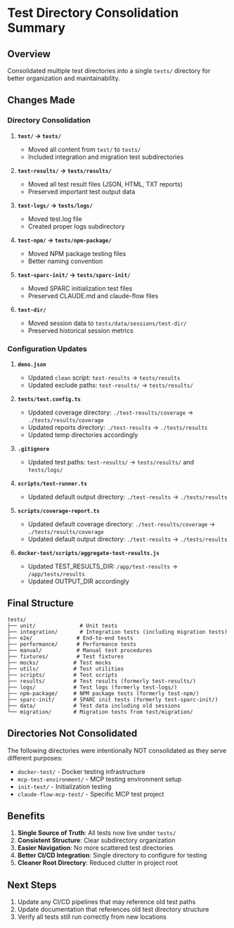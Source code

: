 # Test Directory Consolidation Summary

## Overview
Consolidated multiple test directories into a single `tests/` directory for better organization and maintainability.

## Changes Made

### Directory Consolidation
1. **`test/` → `tests/`**
   - Moved all content from `test/` to `tests/`
   - Included integration and migration test subdirectories

2. **`test-results/` → `tests/results/`**
   - Moved all test result files (JSON, HTML, TXT reports)
   - Preserved important test output data

3. **`test-logs/` → `tests/logs/`**
   - Moved test.log file
   - Created proper logs subdirectory

4. **`test-npm/` → `tests/npm-package/`**
   - Moved NPM package testing files
   - Better naming convention

5. **`test-sparc-init/` → `tests/sparc-init/`**
   - Moved SPARC initialization test files
   - Preserved CLAUDE.md and claude-flow files

6. **`test-dir/`**
   - Moved session data to `tests/data/sessions/test-dir/`
   - Preserved historical session metrics

### Configuration Updates
1. **`deno.json`**
   - Updated `clean` script: `test-results` → `tests/results`
   - Updated exclude paths: `test-results/` → `tests/results/`

2. **`tests/test.config.ts`**
   - Updated coverage directory: `./test-results/coverage` → `./tests/results/coverage`
   - Updated reports directory: `./test-results` → `./tests/results`
   - Updated temp directories accordingly

3. **`.gitignore`**
   - Updated test paths: `test-results/` → `tests/results/` and `tests/logs/`

4. **`scripts/test-runner.ts`**
   - Updated default output directory: `./test-results` → `./tests/results`

5. **`scripts/coverage-report.ts`**
   - Updated default coverage directory: `./test-results/coverage` → `./tests/results/coverage`
   - Updated default output directory: `./test-results` → `./tests/results`

6. **`docker-test/scripts/aggregate-test-results.js`**
   - Updated TEST_RESULTS_DIR: `/app/test-results` → `/app/tests/results`
   - Updated OUTPUT_DIR accordingly

## Final Structure
```
tests/
├── unit/              # Unit tests
├── integration/       # Integration tests (including migration tests)
├── e2e/              # End-to-end tests
├── performance/      # Performance tests
├── manual/           # Manual test procedures
├── fixtures/         # Test fixtures
├── mocks/           # Test mocks
├── utils/           # Test utilities
├── scripts/         # Test scripts
├── results/         # Test results (formerly test-results/)
├── logs/            # Test logs (formerly test-logs/)
├── npm-package/     # NPM package tests (formerly test-npm/)
├── sparc-init/      # SPARC init tests (formerly test-sparc-init/)
├── data/            # Test data including old sessions
└── migration/       # Migration tests from test/migration/
```

## Directories Not Consolidated
The following directories were intentionally NOT consolidated as they serve different purposes:
- `docker-test/` - Docker testing infrastructure
- `mcp-test-environment/` - MCP testing environment setup
- `init-test/` - Initialization testing
- `claude-flow-mcp-test/` - Specific MCP test project

## Benefits
1. **Single Source of Truth**: All tests now live under `tests/`
2. **Consistent Structure**: Clear subdirectory organization
3. **Easier Navigation**: No more scattered test directories
4. **Better CI/CD Integration**: Single directory to configure for testing
5. **Cleaner Root Directory**: Reduced clutter in project root

## Next Steps
1. Update any CI/CD pipelines that may reference old test paths
2. Update documentation that references old test directory structure
3. Verify all tests still run correctly from new locations
